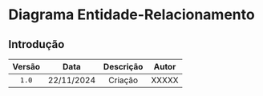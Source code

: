 # Diagrama Entidade-Relacionamento

## Introdução



| Versão |     Data   | Descrição | Autor |
| :----: | :--------: | :-------: | :---: |
| `1.0`  | 22/11/2024 | Criação   | XXXXX |